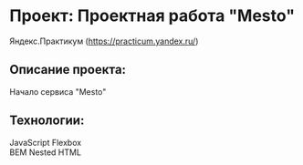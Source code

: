 # Проект: **Проектная работа "Mesto"**
Яндекс.Практикум (https://practicum.yandex.ru/)

## Описание проекта:
Начало сервиса "Mesto"

## Технологии:
JavaScript
Flexbox  
BEM Nested
HTML